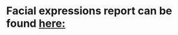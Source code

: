 # Facial expressions report can be found [here:](https://raduschirila.github.io/FacialExpressions/)
